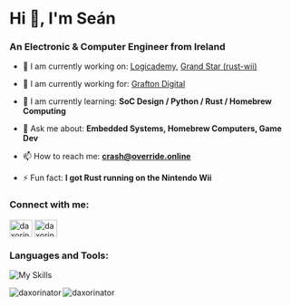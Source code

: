 <h1 align="left">Hi 👋, I'm Seán</h1>
<h3 align="left">An Electronic & Computer Engineer from Ireland</h3>

- 🔭 I am currently working on: [Logicademy](https://github.com/Logicademy), [Grand Star (rust-wii)](https://github.com/rust-wii/)

- 👔 I am currently working for: [Grafton Digital](https://github.com/Grafton-Digital)

- 🌱 I am currently learning: **SoC Design / Python / Rust / Homebrew Computing**

- 💬 Ask me about: **Embedded Systems, Homebrew Computers, Game Dev**

- 📫 How to reach me: **crash@override.online**

- ⚡ Fun fact: **I got Rust running on the Nintendo Wii**

<!-- Connection badges (Twitter, LinkedIn) -->
<h3 align="left">Connect with me:</h3>
<p align="left">
<a href="https://twitter.com/daxorinator" target="blank"><img align="center" src="https://raw.githubusercontent.com/rahuldkjain/github-profile-readme-generator/master/src/images/icons/Social/twitter.svg" alt="daxorinator" height="30" width="40" /></a>
<a href="https://linkedin.com/in/daxorinator" target="blank"><img align="center" src="https://raw.githubusercontent.com/rahuldkjain/github-profile-readme-generator/master/src/images/icons/Social/linked-in-alt.svg" alt="daxorinator" height="30" width="40" /></a>
</p>

<!-- Language and Tooling badges -->
<h3 align="left">Languages and Tools:</h3>
<p align="left">

![My Skills](https://skillicons.dev/icons?i=python,java,arduino,html,css,tailwind,svelte,git,githubactions,docker,kubernetes,grafana,prometheus,linux,nginx,mysql,postgres,redis&perline=9)

</p>

<p>

<!-- GitHub Stats -->
<img align="left" src="https://github-readme-stats.vercel.app/api?username=daxorinator&hide_rank=true&show_icons=true&include_all_commits=true&theme=dracula&locale=en" alt="daxorinator" />

<!-- GitHub Top Languages -->
<img align="left" src="https://github-readme-stats.vercel.app/api/top-langs?username=daxorinator&show_icons=true&locale=en&layout=compact&theme=dracula" alt="daxorinator" />

</p>